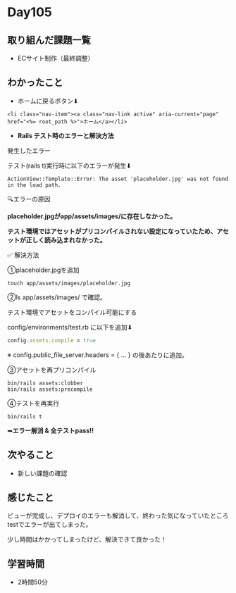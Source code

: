 # Day105
## 取り組んだ課題一覧
- ECサイト制作（最終調整）
## わかったこと
- ホームに戻るボタン⬇︎
```
<li class="nav-item"><a class="nav-link active" aria-current="page" href="<%= root_path %>">ホーム</a></li>
```
 
- **Rails テスト時のエラーと解決方法**
 
発生したエラー
 
テスト(rails t)実行時に以下のエラーが発生⬇︎
```
ActionView::Template::Error: The asset 'placeholder.jpg' was not found in the load path.
```
 
🔍エラーの原因
 
**placeholder.jpgがapp/assets/images/に存在しなかった。**
 
**テスト環境ではアセットがプリコンパイルされない設定になっていたため、アセットが正しく読み込まれなかった。**
 
✅ 解決方法
 
①placeholder.jpgを追加

```
touch app/assets/images/placeholder.jpg
```

②ls app/assets/images/ で確認。
 
テスト環境でアセットをコンパイル可能にする
 
config/environments/test.rb に以下を追加⬇︎

``` ruby
config.assets.compile = true
```
 
※ config.public_file_server.headers = { ... } の後あたりに追加。
 
③アセットを再プリコンパイル
```
bin/rails assets:clobber
bin/rails assets:precompile
```
 
④テストを再実行
```
bin/rails t
```
 
➡︎**エラー解消 & 全テストpass!!**
## 次やること
- 新しい課題の確認
## 感じたこと
ビューが完成し、デプロイのエラーも解消して、終わった気になっていたところtestでエラーが出てしまった。
 
少し時間はかかってしまったけど、解決できて良かった！
## 学習時間
- 2時間50分
